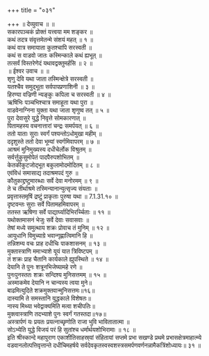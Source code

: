 +++
title = "०३१"

+++
॥ देव्युवाच ॥ ॥  
सकारपञ्चकं प्रोक्तं यत्त्वया मम शङ्कर ॥  
कथं तदत्र संवृत्तमेतन्मे संशयं महत् ॥ १ ॥  
कथं वात्र समायाता कुतश्चापि सरस्वती ॥  
कथं स वाडवो जातः कस्मिन्काले कथं ह्यभूत् ॥  
तत्सर्वं विस्तरेणेदं यथावद्वक्तुमर्हसि ॥ २ ॥  
॥ ईश्वर उवाच ॥ ॥  
शृणु देवि यथा जाता तस्मिन्क्षेत्रे सरस्वती ॥  
यतश्चैव समुद्भूता सर्वपापप्रणाशिनी ॥ ३ ॥  
हिरण्या वज्रिणी न्यङ्कुः कपिला च सरस्वती ॥ ४ ॥  
ऋषिभिः पञ्चभिश्चात्र समाहूता यथा पुरा ॥  
वाडवेनाग्निना युक्ता यथा जाता शृणुष्व तत् ॥ ५ ॥  
पुरा देवासुरे युद्धे निवृत्ते सोमकारणात् ॥  
पितामहस्य वचनात्तारां चन्द्रः समर्पयत् ॥ ६ ॥  
ततो याताः सुराः स्वर्गं पश्यन्तोऽधोमुखा महीम् ॥  
ददृशुस्ते ततो देवा भूम्यां स्वर्गमिवापरम् ॥ ७ ॥  
आश्रमं मुनिमुख्यस्य दधीचेर्लोक विश्रुतम् ॥  
सर्वर्त्तुकुसुमोपेतं पादपैरुपशोभितम् ॥  
केतकीकुटजोद्भूत बकुलामोदमोदितम् ॥ ८ ॥  
एवंविधं समासाद्य तदाश्रमपदं गुरु ॥  
कौतुकाद्द्रष्टुमारब्धाः सर्वे देवा मनोरमम् ॥ ९ ॥  
ते च तीर्थाश्रमे तस्मिन्यानान्युत्सृज्य संयताः ॥  
प्रवृत्तास्तमृषिं द्रष्टुं प्राकृताः पुरुषा यथा ॥ 7.1.31.१० ॥  
दृष्टवन्तः सुराः सर्वे पितामहमिवापरम् ॥  
ततस्त ऋषिणा सर्वे पाद्यार्घ्यादिभिरर्च्चिताः ॥ ११ ॥  
यथोक्तमासनं भेजुः सर्वे देवाः सवासवाः ॥  
तेषां मध्ये समुत्थाय शक्रः प्रोवाच तं मुनिम् ॥ १२ ॥  
आयुधानि विमुच्याग्रे भवान्गृह्णात्विमानि हि ॥  
तन्निशम्य वचः प्राह दधीचिः पाकशासनम् ॥ १३ ॥  
मुक्तास्त्राणि ममाभ्याशे यूयं यात त्रिविष्टपम् ॥  
तं शक्रः प्राह चैतानि कार्यकाले ह्युपस्थिते ॥ १४ ॥  
देयानि ते पुनः शत्रूनभिजेष्यामहे रणे ॥  
पुनःपुनस्ततः शक्रः सन्दिश्य मुनिसत्तमम् ॥ १५ ॥  
अस्माकमेव देयानि न चान्यस्य त्वया मुने॥  
बाढमित्युदिते शक्रमुक्तवान्मुनिसत्तमः॥१६॥  
दास्यामि ते समस्तानि युद्धकाले विशेषतः॥  
नास्य मिथ्या भवेद्वाक्यमिति मत्वा शचीपतिः॥  
मुक्त्वास्त्राणि तदभ्याशे पुनः स्वर्गं गतस्तदा॥१७॥  
अस्त्रार्पणं यः प्रयतः प्रयत्नाच्छृणोति राजा भुवि भावितातात्मा ॥  
सोऽभ्येति युद्धे विजयं परं हि सुतांश्च धर्मार्थयशोभिरामाः ॥ १८ ॥  
इति श्रीस्कान्दे महापुराण एकाशीतिसाहस्र्यां संहितायां सप्तमे प्रभा सखण्डे प्रथमे प्रभासक्षेत्रमाहात्म्ये वडवानलोत्पत्तिवृत्तान्ते दधीचिमहर्षये सर्वदेवकृतस्वस्वशस्त्रसमर्पणवर्णनन्नामैकत्रिंशोध्यायः॥ ३१ ॥